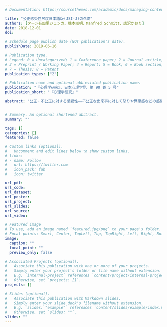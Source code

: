 ```yaml
---
# Documentation: https://sourcethemes.com/academic/docs/managing-content/

title: "公正感受性尺度日本語版(JSI-J)の作成"
authors: [ターン有加里ジェシカ、橋本剛明、Manfred Schmitt、唐沢かおり]
date: 2018-12-01
doi:

# Schedule page publish date (NOT publication's date).
publishDate: 2019-06-16

# Publication type.
# Legend: 0 = Uncategorized; 1 = Conference paper; 2 = Journal article;
# 3 = Preprint / Working Paper; 4 = Report; 5 = Book; 6 = Book section;
# 7 = Thesis; 8 = Patent
publication_types: ["2"]

# Publication name and optional abbreviated publication name.
publication: "『心理学研究』、日本心理学界、第 90 巻 5 号"
publication_short: "『心理学研究』"

abstract: "公正・不公正に対する感受性――不公正な出来事に対して怒りや罪悪感などの感情を覚える程度やそれについて反芻する程度――には個人差がある。公正感受性尺度（Schmitt et al., 2010）は，これを測定するために開発された尺度であり，その特徴は被害者，第3者，受益者，加害者という4つの立場を区別する点にある。つまり公正感受性尺度は，不公正な出来事によって損失を受けることに対する感受性，不公正な出来事を第三者として知ることに対する感受性，不公正な出来事から受動的に利益を得ることに対する感受性，不公正な出来事を能動的に引き起こすことに対する感受性という4つの下位次元概念を分けて測定する。各下位次元概念は，協力行動をはじめとする様々な行動や心身の健康に対してそれぞれ異なる影響を持つことが明らかにされてきた。この尺度はこれまで，英語，ドイツ語，中国語を含む多くの言語で用いられてきたが，日本語版はまだ作成されていない。そこで本研究は，公正感受性尺度日本語版およびその短縮版を作成し，それらの信頼性と妥当性を検討した。信頼性と妥当性は概ね確認されたが，数項目に関しては予測されていなかった結果が得られた。本論ではこの尺度の有効な使い方について議論する。"


# Summary. An optional shortened abstract.
summary: ""

tags: []
categories: []
featured: false

# Custom links (optional).
#   Uncomment and edit lines below to show custom links.
# links:
# - name: Follow
#   url: https://twitter.com
#   icon_pack: fab
#   icon: twitter

url_pdf: 
url_code:
url_dataset:
url_poster:
url_project:
url_slides:
url_source:
url_video:

# Featured image
# To use, add an image named `featured.jpg/png` to your page's folder. 
# Focal points: Smart, Center, TopLeft, Top, TopRight, Left, Right, BottomLeft, Bottom, BottomRight.
image:
  caption: ""
  focal_point: ""
  preview_only: false

# Associated Projects (optional).
#   Associate this publication with one or more of your projects.
#   Simply enter your project's folder or file name without extension.
#   E.g. `internal-project` references `content/project/internal-project/index.md`.
#   Otherwise, set `projects: []`.
projects: []

# Slides (optional).
#   Associate this publication with Markdown slides.
#   Simply enter your slide deck's filename without extension.
#   E.g. `slides: "example"` references `content/slides/example/index.md`.
#   Otherwise, set `slides: ""`.
slides: ""
---
```

